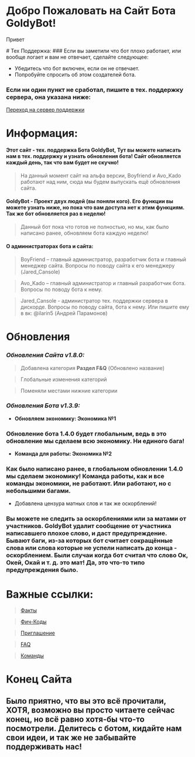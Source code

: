 # Добро Пожаловать на Сайт Бота GoldyBot!
<p> Привет </p>
# Тех Поддержка:
### Если вы заметили что бот плохо работает, или вообще логает и вам не отвечает, сделайте следующее:

- Убедитесь что бот включен, если он не отвечает.
- Попробуйте спросить об этом создателей бота.

### Если ни один пункт не сработал, пишите в тех. поддержку сервера, она указана ниже:
[Переход на сервер поддержки](https://discord.gg/6U9MA82RUy)





# Информация:
#### Этот сайт - тех. поддержка Бота GoldyBot, Тут вы можете написать нам в тех. поддержку и узнать обновления бота! Сайт обновляется каждый день, так что вам будет не скучно!
> На данный момент сайт на альфа версии, Boyfriend и Avo_Kado работают над ним, сюда мы будем выпускать ещё обновления сайта.

#### GoldyBot - Проект двух людей (вы поняли кого). Его функции вы можете узнать ниже, но пока что вам доступа нет к этим функциям. Так же бот обновляется раз в неделю! 
> Данный бот пока что готов не полностью, но мы, как было написано ранее, обновляем бота каждую неделю!

#### О администраторах бота и сайта:
> BoyFriend – главный администратор, разработчик бота и главный менеджер сайта. Вопросы по поводу сайта к его менеджеру (Jared_Cansole)

> Avo_Kado – главный администратор и главный разработчик бота. Вопросы по поводу бота к нему. 

> Jared_Cansole - администратор тех. поддержки сервера в дискорде. Вопросы по поводу сайта, бота к нему. Или пишите ему в вк: @ilarin5 (Андрей Парамонов)



# Обновления
### *Обновления Сайта v1.8.0:*

> Добавлена категория **Раздел F&Q** (Обновлено название)

> Глобальные изменения категорий

> Поменяли местами нижние категории

### *Обновления Бота v1.3.9:*

- **Обновляем экономику: Экономика №1**
### Обновление бота 1.4.0 будет глобальным, ведь в это обновление мы сделаем всю экономику. Ни единого бага!

- **Команда для работы: Экономика №2**
### Как было написано ранее, в глобальном обновлении 1.4.0 мы сделаем экономику! Команда работы, как и все команды экономики, не работают. Или работают, но с небольшими багами.

- Добавлена цензура матных слов и так же оскорблений!
### Вы можете не следить за оскорблениями или за матами от участников. GoldyBot удалит сообщение от участника написавшего плохое слово, и даст предупреждение. Бывают баги, из-за которых бот считает сокращённые слова или слова которые не успели написать до конца - оскорблением. Были случаи когда бот считал что слово Ок, Окей, Окай и т. д. это мат! Да, это что-то типо предупреждения было.

# Важные ссылки:

> [Факты](https://www.goldybot.gq/facts)

> [Фич-Коды](https://www.goldybot.gq/codes)

> [Приглашение](https://dsc.gg/goldybot123)

> [FAQ](https://goldybot.gq/faq)

> [Команды](https://www.goldybot.gq/commands)

# Конец Сайта
## Было приятно, что вы это всё прочитали, ХОТЯ, возможно вы просто читаете сейчас конец, но всё равно хотя-бы что-то посмотрели. Делитесь с ботом, кидайте нам свои идеи, и так же не забывайте поддерживать нас!

